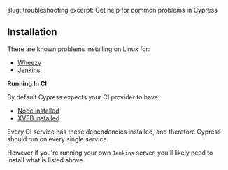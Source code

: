 slug: troubleshooting
excerpt: Get help for common problems in Cypress

## Installation

There are known problems installing on Linux for:

- [Wheezy](https://github.com/cypress-io/cypress/issues/87)
- [Jenkins](https://github.com/cypress-io/cypress-cli/issues/2)

**Running In CI**

By default Cypress expects your CI provider to have:

- [Node installed](https://github.com/creationix/nvm)
- [XVFB installed](https://csshyamsundar.wordpress.com/2011/07/07/installing-xvfb-on-ubuntu/)

Every CI service has these dependencies installed, and therefore Cypress should run on every single service.

However if you're running your own `Jenkins` server, you'll likely need to install what is listed above.
